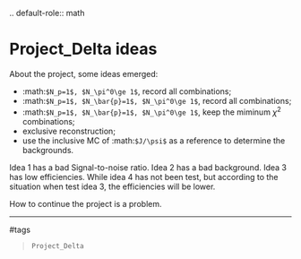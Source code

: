 .. default-role:: math

Project_Delta ideas
===

About the project, some ideas emerged:

  * :math:`$N_p=1$, $N_\pi^0\ge 1$`, record all combinations;
  * :math:`$N_p=1$, $N_\bar{p}=1$, $N_\pi^0\ge 1$`, record all combinations;
  * :math:`$N_p=1$, $N_\bar{p}=1$, $N_\pi^0\ge 1$`, keep the miminum $\chi^2$ combinations;
  * exclusive reconstruction;
  * use the inclusive MC of :math:`$J/\psi$` as a reference to determine the backgrounds.

Idea 1 has a bad Signal-to-noise ratio. Idea 2 has a bad background. Idea 3 has low efficiencies. While idea 4 has not been test, but according to the situation when test idea 3, the efficiencies will be lower.

How to continue the project is a problem.

---

#tags
>`Project_Delta`
